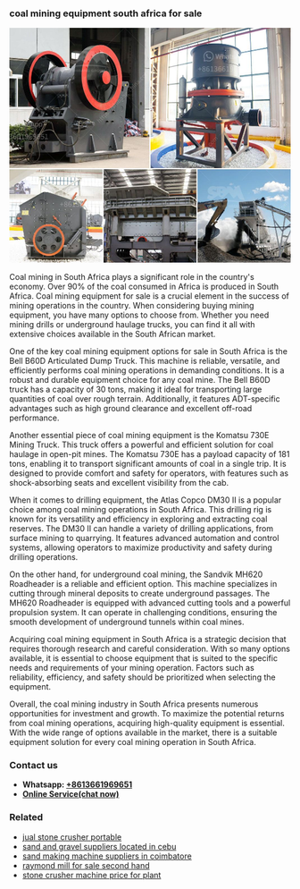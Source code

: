 <h3>coal mining equipment south africa for sale</h3><img src='1702260104.jpg' alt=''><p>Coal mining in South Africa plays a significant role in the country's economy. Over 90% of the coal consumed in Africa is produced in South Africa. Coal mining equipment for sale is a crucial element in the success of mining operations in the country. When considering buying mining equipment, you have many options to choose from. Whether you need mining drills or underground haulage trucks, you can find it all with extensive choices available in the South African market.</p><p>One of the key coal mining equipment options for sale in South Africa is the Bell B60D Articulated Dump Truck. This machine is reliable, versatile, and efficiently performs coal mining operations in demanding conditions. It is a robust and durable equipment choice for any coal mine. The Bell B60D truck has a capacity of 30 tons, making it ideal for transporting large quantities of coal over rough terrain. Additionally, it features ADT-specific advantages such as high ground clearance and excellent off-road performance.</p><p>Another essential piece of coal mining equipment is the Komatsu 730E Mining Truck. This truck offers a powerful and efficient solution for coal haulage in open-pit mines. The Komatsu 730E has a payload capacity of 181 tons, enabling it to transport significant amounts of coal in a single trip. It is designed to provide comfort and safety for operators, with features such as shock-absorbing seats and excellent visibility from the cab.</p><p>When it comes to drilling equipment, the Atlas Copco DM30 II is a popular choice among coal mining operations in South Africa. This drilling rig is known for its versatility and efficiency in exploring and extracting coal reserves. The DM30 II can handle a variety of drilling applications, from surface mining to quarrying. It features advanced automation and control systems, allowing operators to maximize productivity and safety during drilling operations.</p><p>On the other hand, for underground coal mining, the Sandvik MH620 Roadheader is a reliable and efficient option. This machine specializes in cutting through mineral deposits to create underground passages. The MH620 Roadheader is equipped with advanced cutting tools and a powerful propulsion system. It can operate in challenging conditions, ensuring the smooth development of underground tunnels within coal mines.</p><p>Acquiring coal mining equipment in South Africa is a strategic decision that requires thorough research and careful consideration. With so many options available, it is essential to choose equipment that is suited to the specific needs and requirements of your mining operation. Factors such as reliability, efficiency, and safety should be prioritized when selecting the equipment.</p><p>Overall, the coal mining industry in South Africa presents numerous opportunities for investment and growth. To maximize the potential returns from coal mining operations, acquiring high-quality equipment is essential. With the wide range of options available in the market, there is a suitable equipment solution for every coal mining operation in South Africa.</p><h3>Contact us</h3><ul><li><strong>Whatsapp:&nbsp;<a href="https://wa.me/8613661969651">+8613661969651</a></strong></li><li><a href="https://swt.shibang-china.com/?git&amp;zhl&amp;coal mining equipment south africa for sale"><strong>Online Service(chat now)</strong></a></li></ul><h3>Related</h3><ul><li><a href='jual stone crusher portable.md'>jual stone crusher portable</a></li><li><a href='sand and gravel suppliers located in cebu.md'>sand and gravel suppliers located in cebu</a></li><li><a href='sand making machine suppliers in coimbatore.md'>sand making machine suppliers in coimbatore</a></li><li><a href='raymond mill for sale second hand.md'>raymond mill for sale second hand</a></li><li><a href='stone crusher machine price for plant.md'>stone crusher machine price for plant</a></li></ul>